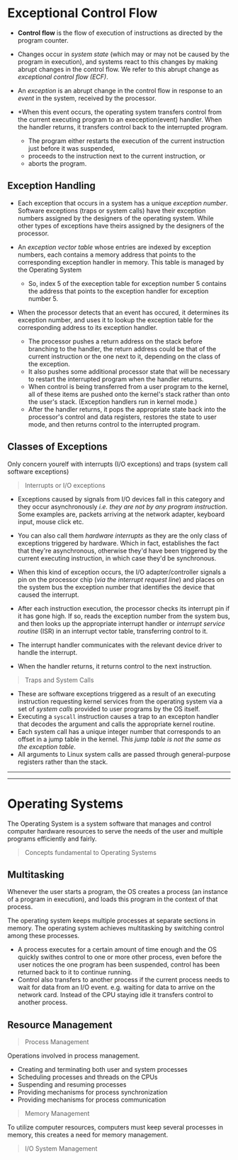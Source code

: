 # Exceptional Control Flow
- **Control flow** is the flow of execution of instructions as directed by the program counter.

- Changes occur in _system state_ (which may or may not be caused by the program in execution), and systems react to this changes by making abrupt changes in the control flow. We refer to this abrupt change as _exceptional control flow (ECF)_.

- An _exception_ is an abrupt change in the control flow in response to an _event_ in the system, received by the processor.

- *When this event occurs, the operating system transfers control from the current executing program to an exeception(event) handler. When the handler returns, it transfers control back to the interrupted program.
  - The program either restarts the execution of the current instruction just before it was suspended, 
  - proceeds to the instruction next to the current instruction, or 
  - aborts the program.

## Exception Handling
- Each exception that occurs in a system has a unique _exception number_. Software exceptions (traps or system calls) have their exception numbers assigned by the designers of the operating system. While other types of exceptions have theirs assigned by the designers of the processor.

- An _exception vector table_ whose entries are indexed by exception numbers, each contains a memory address that points to the corresponding exception handler in memory. This table is managed by the Operating System
  - So, index 5 of the exeception table for exception number 5 contains the address that points to the exception handler for exception number 5.

- When the processor detects that an event has occured, it determines its exception number, and uses it to lookup the exception table for the corresponding address to its exception handler.
  - The processor pushes a return address on the stack before branching to the handler, the return address could be that of the current instruction or the one next to it, depending on the class of the exception.
  - It also pushes some additional processor state that will be necessary to restart the interrupted program when the handler returns.
  - When control is being transferred from a user program to the kernel, all of these items are pushed onto the kernel's stack rather than onto the user's stack. (Exception handlers run in kernel mode.)
  - After the handler returns, it pops the appropriate state back into the processor's control and data registers, restores the state to user mode, and then returns control to the interrupted program.

## Classes of Exceptions

Only concern yourelf with interrupts (I/O exceptions) and traps (system call software exceptions)

> Interrupts or I/O exceptions
- Exceptions caused by signals from I/O devices fall in this category and they occur asynchronously _i.e. they are not by any program instruction_. Some examples are, packets arriving at the network adapter, keyboard input, mouse click etc.
- You can also call them _hardware interrupts_ as they are the only class of exceptions triggered by hardware. Which in fact, establishes the fact that they're asynchronous, otherwise they'd have been triggered by the current executing instruction, in which case they'd be synchronous.
- When this kind of exception occurs, the I/O adapter/controller signals a pin on the processor chip (_via the interrupt request line_) and places on the system bus the exception number that identifies the device that caused the interrupt.
- After each instruction execution, the processor checks its interrupt pin if it has gone high. If so, reads the exception number from  the system bus, and then looks up the appropriate interrupt handler or _interrupt service routine_ (ISR) in an interrupt vector table, transferring control to it.
- The interrupt handler communicates with the relevant device driver to handle the interrupt.

- When the handler returns, it returns control to the next instruction.

> Traps and System Calls
- These are software exceptions triggered as a result of an executing instruction requesting kernel services from the operating system via a set of _system calls_ provided to user programs by the OS itself.
- Executing a `syscall` instruction causes a trap to an excepton handler that decodes the argument and calls the appropriate kernel routine.
- Each system call has a unique integer number that corresponds to an offset in a jump table in the kernel. _This jump table is not the same as the exception table_.
- All arguments to Linux system calls are passed through general-purpose registers rather than the stack.

---
---

# Operating Systems
The Operating System is a system software that manages and control computer hardware resources to serve the needs of the user and multiple programs efficiently and fairly.

> Concepts fundamental to Operating Systems

## Multitasking
Whenever the user starts a program, the OS creates a process (an instance of a program in execution), and loads this program in the context of that process.

The operating system keeps multiple processes at separate sections in memory. The operating system achieves multitasking by switching control among these processes.
- A process executes for a certain amount of time enough and the OS quickly swithes control to one or more other process, even before the user notices the one program has been suspended, control has been returned back to it to continue running.
- Control also transfers to another process if the current process needs to wait for data from an I/O event. e.g. waiting for data to arrive on the network card. Instead of the CPU staying idle it transfers control to another process.

## Resource Management
> Process Management

Operations involved in process management.
- Creating and terminating both user and system processes
- Scheduling processes and threads on the CPUs
- Suspending and resuming processes
- Providing mechanisms for process synchronization
- Providing mechanisms for process communication

> Memory Management

To utilize computer resources, computers must keep several processes in memory, this creates a need for memory management.

> I/O System Management